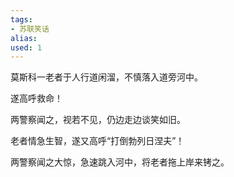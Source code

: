 ```yaml
---
tags: 
- 苏联笑话 
alias:
used: 1
---
```



莫斯科一老者于人行道闲溜，不慎落入道旁河中。

遂高呼救命！

两警察闻之，视若不见，仍边走边谈笑如旧。

老者情急生智，遂又高呼“打倒勃列日涅夫”！

两警察闻之大惊，急速跳入河中，将老者拖上岸来铐之。 